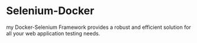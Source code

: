 # Selenium-Docker
my Docker-Selenium Framework provides a robust and efficient solution for all your web application testing needs.
